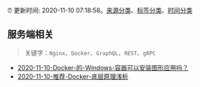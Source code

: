 :alarm_clock: 更新时间: 2020-11-10 07:18:58。[来源分类](../README.md)、[标签分类](../TAGS.md)、[时间分类](../TIMELINE.md)

## 服务端相关


> 关键字：`Nginx`、`Docker`、`GraphQL`、`REST`、`gRPC`



- [2020-11-10-Docker-的-Windows-容器可以安装图形应用吗？](https://www.v2ex.com/t/723574) 
- [2020-11-10-推荐-Docker-底层原理浅析](https://toutiao.io/k/nvbge2t) 